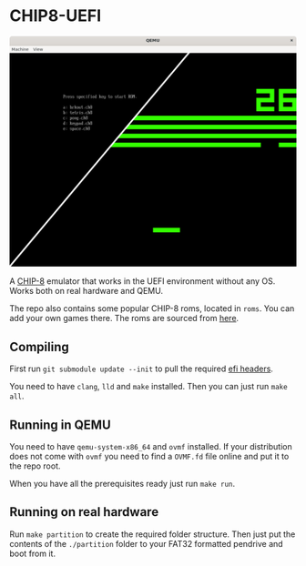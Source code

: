 # CHIP8-UEFI
![preview](./preview.png)

A [CHIP-8](https://en.wikipedia.org/wiki/CHIP-8) emulator that works in the UEFI environment without any OS.
Works both on real hardware and QEMU.

The repo also contains some popular CHIP-8 roms, located in `roms`.
You can add your own games there.
The roms are sourced from [here](https://github.com/kripod/chip8-roms).

## Compiling
First run `git submodule update --init` to pull the required [efi headers](https://github.com/yoppeh/efi).

You need to have `clang`, `lld` and `make` installed. Then you can just run `make all`.

## Running in QEMU
You need to have `qemu-system-x86_64` and `ovmf` installed.
If your distribution does not come with `ovmf` you need to find a `OVMF.fd` file online and put it to the repo root.

When you have all the prerequisites ready just run `make run`.

## Running on real hardware
Run `make partition` to create the required folder structure.
Then just put the contents of the `./partition` folder to your FAT32 formatted pendrive and boot from it.